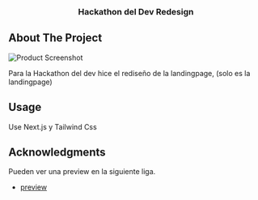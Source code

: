 <br/>
<div align="center">

<h3 align="center">Hackathon del Dev Redesign</h3>

</div>

 ## About The Project

![Product Screenshot](https://ibb.co/nR5h6xV)

Para la Hackathon del dev hice el rediseño de la landingpage, (solo es la landingpage)
 ## Usage

Use Next.js y Tailwind Css
 ## Acknowledgments

Pueden ver una preview en la siguiente liga.


- [preview](https://hackatondeldev-r.vercel.app/)
